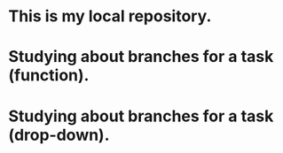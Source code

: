 # This is my local repository.
# Studying about branches for a task (function).
# Studying about branches for a task (drop-down).

